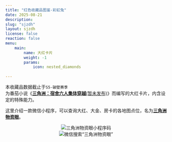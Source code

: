 ```yaml
---
title: "红色收藏品图鉴-彩虹兔"
date: 2025-08-21
description: 
slug: "sjzdh"
layout: sjzdh
license: false
reaction: false
menu: 
    main:
        name: 大红卡片
        weight: -1
        params:
            icon: nested_diamonds
        
---
```

<style lang="scss">
.article-header {
    display: none;
  }
.article-footer {
	display: none;
  }

.xcx-container {
  display:flex; 
  justify-content: space-evenly; 
  align-items: center;
  @media (max-width: 1024px) {
      flex-direction: column;
  }
}

.article-page .main-article.main-article {
    margin-bottom: 0;
}

</style>

本收藏品数据截止于`S5-破壁赛季`<br>
为番茄小说《[**三角洲：宿舍六人集体穿越**(暂未发布)]()》而编写的大红卡片，内含设定的特殊能力。

这里介绍一款微信小程序，可以查询大红、大金、房卡的各地图点位，名为[**三角洲物资眼**]()。

<div class="xcx-container">
  <img src="/img/wuliao.jpg" alt="三角洲物资眼小程序码" />
  <img src="/img/sousuo.png" alt="微信搜索“三角洲物资眼”" />
</div>